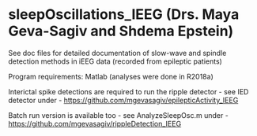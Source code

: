 # sleepOscillations_IEEG (Drs. Maya Geva-Sagiv and Shdema Epstein)
See doc files for detailed documentation of slow-wave and spindle detection methods in iEEG data (recorded from epileptic patients)

Program requirements: Matlab (analyses were done in R2018a)

Interictal spike detections are required to run the ripple detector - see IED detector under - https://github.com/mgevasagiv/epilepticActivity_IEEG

Batch run version is available too - see AnalyzeSleepOsc.m under - https://github.com/mgevasagiv/rippleDetection_IEEG




